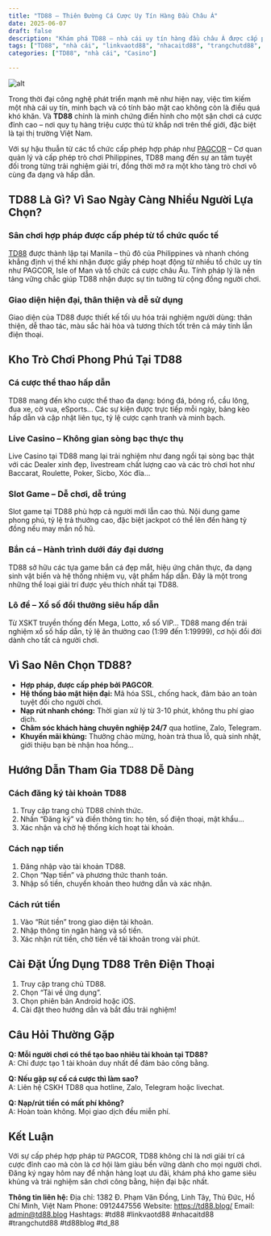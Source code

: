 ```yaml
---
title: "TD88 – Thiên Đường Cá Cược Uy Tín Hàng Đầu Châu Á"
date: 2025-06-07
draft: false
description: "Khám phá TD88 – nhà cái uy tín hàng đầu châu Á được cấp phép bởi PAGCOR. Đa dạng trò chơi: thể thao, casino, bắn cá, slot game và nhiều hơn nữa!"
tags: ["TD88", "nhà cái", "linkvaotd88", "nhacaitd88", "trangchutd88", "td88blog", "td_88" ]
categories: ["TD88", "nhà cái", "Casino"]

---
```

![alt](https://bl1d.blob.core.windows.net/blog/images/td88blog.jpeg)


Trong thời đại công nghệ phát triển mạnh mẽ như hiện nay, việc tìm kiếm một nhà cái uy tín, minh bạch và có tính bảo mật cao không còn là điều quá khó khăn. Và **TD88** chính là minh chứng điển hình cho một sân chơi cá cược đỉnh cao – nơi quy tụ hàng triệu cược thủ từ khắp nơi trên thế giới, đặc biệt là tại thị trường Việt Nam.

Với sự hậu thuẫn từ các tổ chức cấp phép hợp pháp như [PAGCOR](https://en.m.wikipedia.org/wiki/Philippine_Amusement_and_Gaming_Corporation) – Cơ quan quản lý và cấp phép trò chơi Philippines, TD88 mang đến sự an tâm tuyệt đối trong từng trải nghiệm giải trí, đồng thời mở ra một kho tàng trò chơi vô cùng đa dạng và hấp dẫn.

## TD88 Là Gì? Vì Sao Ngày Càng Nhiều Người Lựa Chọn?

### Sân chơi hợp pháp được cấp phép từ tổ chức quốc tế

[TD88](https://td88.blog/) được thành lập tại Manila – thủ đô của Philippines và nhanh chóng khẳng định vị thế khi nhận được giấy phép hoạt động từ nhiều tổ chức uy tín như PAGCOR, Isle of Man và tổ chức cá cược châu Âu. Tính pháp lý là nền tảng vững chắc giúp TD88 nhận được sự tin tưởng từ cộng đồng người chơi.

### Giao diện hiện đại, thân thiện và dễ sử dụng

Giao diện của TD88 được thiết kế tối ưu hóa trải nghiệm người dùng: thân thiện, dễ thao tác, màu sắc hài hòa và tương thích tốt trên cả máy tính lẫn điện thoại.

## Kho Trò Chơi Phong Phú Tại TD88

### Cá cược thể thao hấp dẫn

TD88 mang đến kho cược thể thao đa dạng: bóng đá, bóng rổ, cầu lông, đua xe, cờ vua, eSports... Các sự kiện được trực tiếp mỗi ngày, bảng kèo hấp dẫn và cập nhật liên tục, tỷ lệ cược cạnh tranh và minh bạch.

### Live Casino – Không gian sòng bạc thực thụ

Live Casino tại TD88 mang lại trải nghiệm như đang ngồi tại sòng bạc thật với các Dealer xinh đẹp, livestream chất lượng cao và các trò chơi hot như Baccarat, Roulette, Poker, Sicbo, Xóc đĩa...

### Slot Game – Dễ chơi, dễ trúng

Slot game tại TD88 phù hợp cả người mới lẫn cao thủ. Nội dung game phong phú, tỷ lệ trả thưởng cao, đặc biệt jackpot có thể lên đến hàng tỷ đồng nếu may mắn nổ hũ.

### Bắn cá – Hành trình dưới đáy đại dương

TD88 sở hữu các tựa game bắn cá đẹp mắt, hiệu ứng chân thực, đa dạng sinh vật biển và hệ thống nhiệm vụ, vật phẩm hấp dẫn. Đây là một trong những thể loại giải trí được yêu thích nhất tại TD88.

### Lô đề – Xổ số đổi thưởng siêu hấp dẫn

Từ XSKT truyền thống đến Mega, Lotto, xổ số VIP… TD88 mang đến trải nghiệm xổ số hấp dẫn, tỷ lệ ăn thưởng cao (1:99 đến 1:19999), cơ hội đổi đời dành cho tất cả người chơi.

## Vì Sao Nên Chọn TD88?

- **Hợp pháp, được cấp phép bởi PAGCOR**.
- **Hệ thống bảo mật hiện đại:** Mã hóa SSL, chống hack, đảm bảo an toàn tuyệt đối cho người chơi.
- **Nạp rút nhanh chóng:** Thời gian xử lý từ 3-10 phút, không thu phí giao dịch.
- **Chăm sóc khách hàng chuyên nghiệp 24/7** qua hotline, Zalo, Telegram.
- **Khuyến mãi khủng:** Thưởng chào mừng, hoàn trả thua lỗ, quà sinh nhật, giới thiệu bạn bè nhận hoa hồng...

## Hướng Dẫn Tham Gia TD88 Dễ Dàng

### Cách đăng ký tài khoản TD88

1. Truy cập trang chủ TD88 chính thức.
2. Nhấn “Đăng ký” và điền thông tin: họ tên, số điện thoại, mật khẩu...
3. Xác nhận và chờ hệ thống kích hoạt tài khoản.

### Cách nạp tiền

1. Đăng nhập vào tài khoản TD88.
2. Chọn “Nạp tiền” và phương thức thanh toán.
3. Nhập số tiền, chuyển khoản theo hướng dẫn và xác nhận.

### Cách rút tiền

1. Vào “Rút tiền” trong giao diện tài khoản.
2. Nhập thông tin ngân hàng và số tiền.
3. Xác nhận rút tiền, chờ tiền về tài khoản trong vài phút.

## Cài Đặt Ứng Dụng TD88 Trên Điện Thoại

1. Truy cập trang chủ TD88.
2. Chọn “Tải về ứng dụng”.
3. Chọn phiên bản Android hoặc iOS.
4. Cài đặt theo hướng dẫn và bắt đầu trải nghiệm!

## Câu Hỏi Thường Gặp

**Q: Mỗi người chơi có thể tạo bao nhiêu tài khoản tại TD88?**  
A: Chỉ được tạo 1 tài khoản duy nhất để đảm bảo công bằng.

**Q: Nếu gặp sự cố cá cược thì làm sao?**  
A: Liên hệ CSKH TD88 qua hotline, Zalo, Telegram hoặc livechat.

**Q: Nạp/rút tiền có mất phí không?**  
A: Hoàn toàn không. Mọi giao dịch đều miễn phí.

## Kết Luận

Với sự cấp phép hợp pháp từ PAGCOR, TD88 không chỉ là nơi giải trí cá cược đỉnh cao mà còn là cơ hội làm giàu bền vững dành cho mọi người chơi. Đăng ký ngay hôm nay để nhận hàng loạt ưu đãi, khám phá kho game siêu khủng và trải nghiệm sân chơi công bằng, hiện đại bậc nhất.

**Thông tin liên hệ:**
Địa chỉ: 1382 Đ. Phạm Văn Đồng, Linh Tây, Thủ Đức, Hồ Chí Minh, Việt Nam
Phone: 0912447556
Website: <a href="https://td88.blog/">https://td88.blog/</a>
Email: admin@td88.blog
Hashtags: #td88 #linkvaotd88 #nhacaitd88 #trangchutd88 #td88blog #td_88